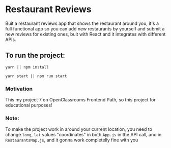 # Restaurant Reviews

Buit a restaurant reviews app that shows the restaurant around you, it's a full functional app so you can add new restaurants by yourself and submit a new reviews for existing ones, buit with React and it integrates with different APIs.

## To run the project:

```
yarn || npm install

yarn start || npm run start

```

### Motivation

This my project 7 on OpenClassrooms Frontend Path, so this project for educational purposes!

### Note:

To make the project work in around your current location, you need to change `long`, `lat` values "coordinates" in both `App.js` in the API call, and in `RestaurantsMap.js`, and it gonna work completelly fine with you
